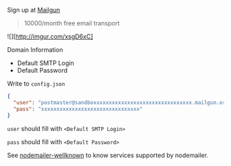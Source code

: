 Sign up at [Mailgun](https://mailgun.com)

> 10000/month free email transport

![][http://imgur.com/xsgD6xC]

Domain Information

- Default SMTP Login
- Default Password


Write to `config.json`

```json
{
  "user": "postmaster@sandboxxxxxxxxxxxxxxxxxxxxxxxxxxxxxxxx.mailgun.org",
  "pass": "xxxxxxxxxxxxxxxxxxxxxxxxxxxxxxxx"
}
```

`user` should fill with `<Default SMTP Login>`

`pass` should fill with `<Default Password>`




See [nodemailer-wellknown](https://github.com/andris9/nodemailer-wellknown#supported-services) to know services supported by nodemailer.

